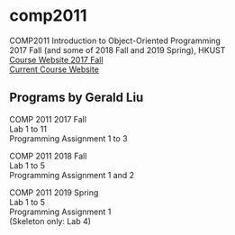 # comp2011

COMP2011	Introduction to Object-Oriented Programming  
2017 Fall (and some of 2018 Fall and 2019 Spring), HKUST  
[Course Website 2017 Fall](https://course.cse.ust.hk/comp2011_2017F)  
[Current Course Website](https://course.cse.ust.hk/comp2011)

## Programs by Gerald Liu
COMP 2011 2017 Fall  
Lab 1 to 11  
Programming Assignment 1 to 3

COMP 2011 2018 Fall  
Lab 1 to 5  
Programming Assignment 1 and 2

COMP 2011 2019 Spring  
Lab 1 to 5  
Programming Assignment 1  
(Skeleton only: Lab 4)
